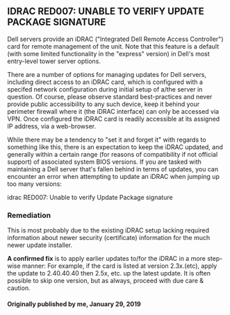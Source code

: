 ## IDRAC RED007: UNABLE TO VERIFY UPDATE PACKAGE SIGNATURE

Dell servers provide an iDRAC ("Integrated Dell Remote Access Controller") card for remote management of the unit. Note that this feature is a default (with some limited functionality in the "express" version) in Dell's most entry-level tower server options.

There are a number of options for managing updates for Dell servers, including direct access to an iDRAC card, which is configured with a specifed network configuration during initial setup of a/the server in question. Of course, please observe standard best-practices and never provide public accessibility to any such device, keep it behind your perimeter firewall where it (the iDRAC interface) can only be accessed via VPN.
Once configured the iDRAC card is readily accessible at its assigned IP address, via a web-browser.

While there may be a tendency to "set it and forget it" with regards to something like this, there is an expectation to keep the iDRAC updated, and generally within a certain range (for reasons of compatibility if not official support) of associated system BIOS versions.
If you are tasked with maintaining a Dell server that's fallen behind in terms of updates, you can encounter an error when attempting to update an iDRAC when jumping up too many versions:

idrac RED007: Unable to verify Update Package signature

### Remediation

This is most probably due to the existing iDRAC setup lacking required information about newer security (certificate) information for the much newer update installer.

**A confirmed fix** is to apply earlier updates to/for the iDRAC in a more step-wise manner:
For example, if the card is listed at version 2.3x.(etc), apply the update to 2.40.40.40 then 2.5x, etc. up the latest update. It is often possible to skip one version, but as always, proceed with due care & caution.

#### Originally published by me, January 29, 2019
